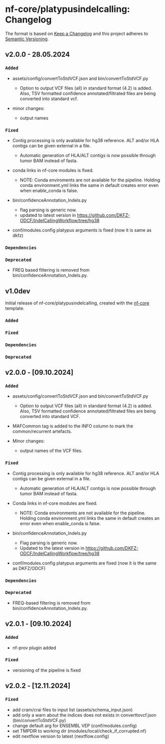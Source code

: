 # nf-core/platypusindelcalling: Changelog

The format is based on [Keep a Changelog](https://keepachangelog.com/en/1.0.0/)
and this project adheres to [Semantic Versioning](https://semver.org/spec/v2.0.0.html).

## v2.0.0 - 28.05.2024

### `Added`

- assets/config/convertToStdVCF.json and bin/convertToStdVCF.py 
    - Option to output VCF files (all) in standard format (4.2) is added.  Also, TSV formatted confidence annotated/filtrated files are being converted into standard vcf.

- minor changes: 
    - output names
### `Fixed`

- Contig processing is only available for hg38 reference. ALT and/or HLA contigs can be given external in a file. 
    - Automatic generation of HLA/ALT contigs is now possible through tumor BAM instead of fasta.

- conda links in nf-core modules is fixed. 
    - NOTE: Conda enviroments are not available for the pipeline. Holding conda environment.yml links the same in default creates error even when enable_conda is false.  

- bin/confidenceAnnotation_Indels.py
    - flag parsing is generic now. 
    - updated to latest version in https://github.com/DKFZ-ODCF/IndelCallingWorkflow/tree/hg38

- conf/modules.config platypus arguments is fixed (now it is same as dkfz)

### `Dependencies`

### `Deprecated`

- FREQ based filtering is removed from bin/confidenceAnnotation_Indels.py. 

## v1.0dev 

Initial release of nf-core/platypusindelcalling, created with the [nf-core](https://nf-co.re/) template.

### `Added`

### `Fixed`

### `Dependencies`

### `Deprecated`

## v2.0.0 - [09.10.2024]

### `Added`

- assets/config/convertToStdVCF.json and bin/convertToStdVCF.py

    - Option to output VCF files (all) in standard format (4.2) is added. Also, TSV formatted confidence annotated/filtrated files are being converted into standard VCF.

- MAFCommon tag is added to the INFO column to mark the common/recurrent artefacts.

- Minor changes:

    - output names of the VCF files.

### `Fixed`

- Contig processing is only available for hg38 reference. ALT and/or HLA contigs can be given external in a file.

    - Automatic generation of HLA/ALT contigs is now possible through tumor BAM instead of fasta.

- Conda links in nf-core modules are fixed.

    - NOTE: Conda environments are not available for the pipeline. Holding conda environment.yml links the same in default creates an error even when enable_conda is false.

- bin/confidenceAnnotation_Indels.py

    - Flag parsing is generic now.
    - Updated to the latest version in https://github.com/DKFZ-ODCF/IndelCallingWorkflow/tree/hg38

- conf/modules.config platypus arguments are fixed (now it is the same as DKFZ/ODCF)

### `Dependencies`

### `Deprecated`
- FREQ-based filtering is removed from bin/confidenceAnnotation_Indels.py.

## v2.0.1 - [09.10.2024]

### `Added`

- nf-prov plugin added

### `Fixed`

- versioning of the pipeline is fixed

## v2.0.2 - [12.11.2024]

### `Fixed`

- add cram/crai files to input list (assets/schema_input.json)
- add only a warn about the indices does not exists in converttovcf.json (bin/convertToStdVCF.py)
- change default arg for ENSEMBL VEP (conf/modules.config)
- set TMPDIR to working dir (modules/local/check_if_corrupted.nf)
- edit nextflow version to latest (nextflow.config)